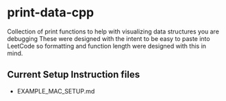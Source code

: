 # print-data-cpp
Collection of print functions to help with visualizing data structures you are debugging
These were designed with the intent to be easy to paste into LeetCode so formatting and function
length were designed with this in mind.

## Current Setup Instruction files
- EXAMPLE_MAC_SETUP.md
